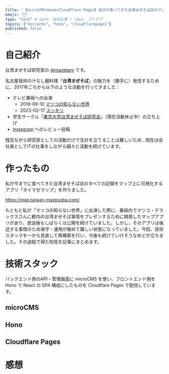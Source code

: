 ```yaml
---
title: "【microCMS×Hono×Cloudflare Pages】自分が食べてきた台湾まぜそば店のマップアプリを作る"
emoji: "🍜"
type: "tech" # tech: 技術記事 / idea: アイデア
topics: ["microcms", "hono", "cloudflarepages"]
published: false
---
```


# 自己紹介

台湾まぜそば研究家の [@mazetaro](https://zenn.dev/mazetaro) です。

名古屋発祥の汁なし麺料理「**台湾まぜそば**」の魅力を（勝手に）発信するために、2017年ごろから以下のような活動を行ってきました：

* テレビ番組への出演
  * 2019-09-10 [マツコの知らない世界](https://www.tbs.co.jp/matsuko-sekai/old/20190910.html)
  * 2023-02-17 [スッキリ](https://x.com/ntv_sukkiri/status/1626160713214627840)
* 学生サークル「[東京大学台湾まぜそば研究会](https://x.com/todai_taimaze)」（現在活動休止中）の立ち上げ
* [Instagram](https://www.instagram.com/taimaze.mazetaro/) へのレビュー投稿

残念ながら研究家としての活動だけで生計を立てることは難しいため…現在は会社員としてITの仕事をしながら細々と活動を続けています。

# 作ったもの

私が今までに食べてきた台湾まぜそば店のすべての記録をマップ上に可視化するアプリ「タイマゼマップ」を作りました。

https://map.taiwan-mazesoba.com/

<!-- TODO: ここに画像を貼る -->

もともと私が「マツコの知らない世界」に出演した際に、番組内でマツコ・デラックスさんに都内の台湾まぜそば事情をプレゼンするために開発したマップアプリがあり、放送後もしばらくは公開を続けていました。しかし、そのアプリは後述する事情のため保守・運用が極めて難しい状態になっていました。今回、技術スタックを一から見直して再構築を行い、今後も続けていけそうなめどが立ちました。その過程で得た知見を記事にまとめます。

# 技術スタック

バックエンド側のAPI・管理画面に microCMS を使い、フロントエンド側を Hono で React の SPA 構成にしたものを Cloudflare Pages で配信しています。

## microCMS

## Hono

## Cloudflare Pages

# 感想
